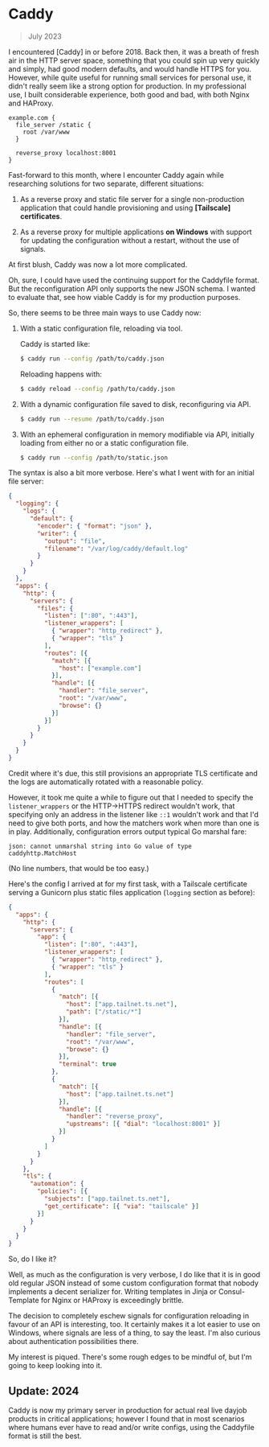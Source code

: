 # Caddy

> July 2023

I encountered [Caddy] in or before 2018. Back then, it was a breath of fresh air in the HTTP server
space, something that you could spin up very quickly and simply, had good modern defaults, and
would handle HTTPS for you. However, while quite useful for running small services for personal
use, it didn't really seem like a strong option for production. In my professional use, I built
considerable experience, both good and bad, with both Nginx and HAProxy.

```caddyfile
example.com {
  file_server /static {
    root /var/www
  }

  reverse_proxy localhost:8001
}
```

Fast-forward to this month, where I encounter Caddy again while researching solutions for two
separate, different situations:

1. As a reverse proxy and static file server for a single non-production application that could
  handle provisioning and using **[Tailscale] certificates**.

2. As a reverse proxy for multiple applications **on Windows** with support for updating the
  configuration without a restart, without the use of signals.

At first blush, Caddy was now a lot more complicated.

Oh, sure, I could have used the continuing support for the Caddyfile format. But the
reconfiguration API only supports the new JSON schema. I wanted to evaluate that, see how viable
Caddy is for my production purposes.

So, there seems to be three main ways to use Caddy now:

1. With a static configuration file, reloading via tool.

   Caddy is started like:
   ```bash
   $ caddy run --config /path/to/caddy.json
   ```

   Reloading happens with:
   ```bash
   $ caddy reload --config /path/to/caddy.json
   ```

2. With a dynamic configuration file saved to disk, reconfiguring via API.

   ```bash
   $ caddy run --resume /path/to/caddy.json
   ```

3. With an ephemeral configuration in memory modifiable via API, initially loading from either no
  or a static configuration file.

   ```bash
   $ caddy run --config /path/to/static.json
   ```

The syntax is also a bit more verbose. Here's what I went with for an initial file server:

```json
{
  "logging": {
    "logs": {
      "default": {
        "encoder": { "format": "json" },
        "writer": {
          "output": "file",
          "filename": "/var/log/caddy/default.log"
        }
      }
    }
  },
  "apps": {
    "http": {
      "servers": {
        "files": {
          "listen": [":80", ":443"],
          "listener_wrappers": [
            { "wrapper": "http_redirect" },
            { "wrapper": "tls" }
          ],
          "routes": [{
            "match": [{
              "host": ["example.com"]
            }],
            "handle": [{
              "handler": "file_server",
              "root": "/var/www",
              "browse": {}
            }]
          }]
        }
      }
    }
  }
}
```

Credit where it's due, this still provisions an appropriate TLS certificate and the logs are
automatically rotated with a reasonable policy.

However, it took me quite a while to figure out that I needed to specify the `listener_wrappers` or
the HTTP→HTTPS redirect wouldn't work, that specifying only an address in the listener like `::1`
wouldn't work and that I'd need to give both ports, and how the matchers work when more than one is
in play. Additionally, configuration errors output typical Go marshal fare:

```
json: cannot unmarshal string into Go value of type caddyhttp.MatchHost
```

(No line numbers, that would be too easy.)

Here's the config I arrived at for my first task, with a Tailscale certificate serving a Gunicorn
plus static files application (`logging` section as before):

```json
{
  "apps": {
    "http": {
      "servers": {
        "app": {
          "listen": [":80", ":443"],
          "listener_wrappers": [
            { "wrapper": "http_redirect" },
            { "wrapper": "tls" }
          ],
          "routes": [
            {
              "match": [{
                "host": ["app.tailnet.ts.net"],
                "path": ["/static/*"]
              }],
              "handle": [{
                "handler": "file_server",
                "root": "/var/www",
                "browse": {}
              }],
              "terminal": true
            },
            {
              "match": [{
                "host": ["app.tailnet.ts.net"]
              }],
              "handle": [{
                "handler": "reverse_proxy",
                "upstreams": [{ "dial": "localhost:8001" }]
              }]
            }
          ]
        }
      }
    },
    "tls": {
      "automation": {
        "policies": [{
          "subjects": ["app.tailnet.ts.net"],
          "get_certificate": [{ "via": "tailscale" }]
        }]
      }
    }
  }
}
```

So, do I like it?

Well, as much as the configuration is very verbose, I do like that it is in good old regular JSON
instead of some custom configuration format that nobody implements a decent serializer for. Writing
templates in Jinja or Consul-Template for Nginx or HAProxy is exceedingly brittle.

The decision to completely eschew signals for configuration reloading in favour of an API is
interesting, too. It certainly makes it a lot easier to use on Windows, where signals are less of a
thing, to say the least. I'm also curious about authentication possibilities there.

My interest is piqued. There's some rough edges to be mindful of, but I'm going to keep looking
into it.

## Update: 2024

Caddy is now my primary server in production for actual real live dayjob
products in critical applications; however I found that in most scenarios where
humans ever have to read and/or write configs, using the Caddyfile format is
still the best.
